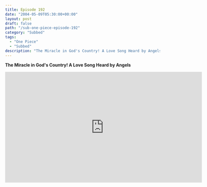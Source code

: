 ```yaml
---
title: Episode 192
date: "2004-05-09T05:30:00+00:00"
layout: post
draft: false
path: "/sub-one-piece-episode-192"
category: "Subbed"
tags:
  - "One Piece"
  - "Subbed"
description: "The Miracle in God's Country! A Love Song Heard by Angels"
---
```


**The Miracle in God's Country! A Love Song Heard by Angels**

<iframe width="640" height="360" src="https://www.rapidvideo.com/e/FXQGK62ETD" frameborder="0" marginwidth=0 marginheight=0 scrolling=no allowfullscreen></iframe>

